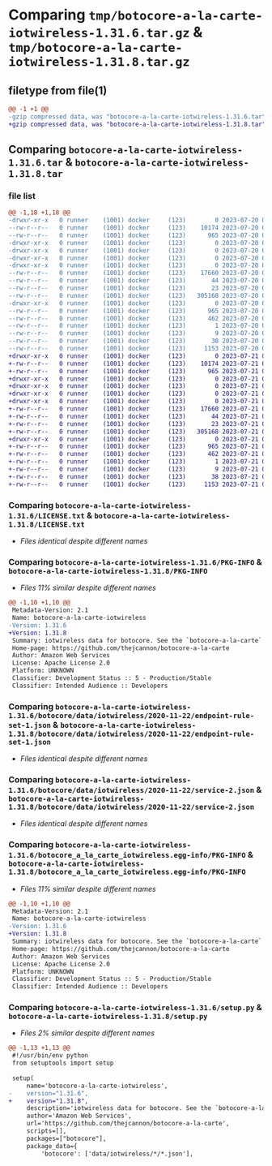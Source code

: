 # Comparing `tmp/botocore-a-la-carte-iotwireless-1.31.6.tar.gz` & `tmp/botocore-a-la-carte-iotwireless-1.31.8.tar.gz`

## filetype from file(1)

```diff
@@ -1 +1 @@
-gzip compressed data, was "botocore-a-la-carte-iotwireless-1.31.6.tar", last modified: Thu Jul 20 01:20:23 2023, max compression
+gzip compressed data, was "botocore-a-la-carte-iotwireless-1.31.8.tar", last modified: Fri Jul 21 01:21:32 2023, max compression
```

## Comparing `botocore-a-la-carte-iotwireless-1.31.6.tar` & `botocore-a-la-carte-iotwireless-1.31.8.tar`

### file list

```diff
@@ -1,18 +1,18 @@
-drwxr-xr-x   0 runner    (1001) docker     (123)        0 2023-07-20 01:20:23.454711 botocore-a-la-carte-iotwireless-1.31.6/
--rw-r--r--   0 runner    (1001) docker     (123)    10174 2023-07-20 01:20:23.000000 botocore-a-la-carte-iotwireless-1.31.6/LICENSE.txt
--rw-r--r--   0 runner    (1001) docker     (123)      965 2023-07-20 01:20:23.454711 botocore-a-la-carte-iotwireless-1.31.6/PKG-INFO
-drwxr-xr-x   0 runner    (1001) docker     (123)        0 2023-07-20 01:20:23.454711 botocore-a-la-carte-iotwireless-1.31.6/botocore/
-drwxr-xr-x   0 runner    (1001) docker     (123)        0 2023-07-20 01:20:23.454711 botocore-a-la-carte-iotwireless-1.31.6/botocore/data/
-drwxr-xr-x   0 runner    (1001) docker     (123)        0 2023-07-20 01:20:23.454711 botocore-a-la-carte-iotwireless-1.31.6/botocore/data/iotwireless/
-drwxr-xr-x   0 runner    (1001) docker     (123)        0 2023-07-20 01:20:23.454711 botocore-a-la-carte-iotwireless-1.31.6/botocore/data/iotwireless/2020-11-22/
--rw-r--r--   0 runner    (1001) docker     (123)    17660 2023-07-20 01:19:55.000000 botocore-a-la-carte-iotwireless-1.31.6/botocore/data/iotwireless/2020-11-22/endpoint-rule-set-1.json
--rw-r--r--   0 runner    (1001) docker     (123)       44 2023-07-20 01:19:55.000000 botocore-a-la-carte-iotwireless-1.31.6/botocore/data/iotwireless/2020-11-22/examples-1.json
--rw-r--r--   0 runner    (1001) docker     (123)       23 2023-07-20 01:19:55.000000 botocore-a-la-carte-iotwireless-1.31.6/botocore/data/iotwireless/2020-11-22/paginators-1.json
--rw-r--r--   0 runner    (1001) docker     (123)   305168 2023-07-20 01:19:55.000000 botocore-a-la-carte-iotwireless-1.31.6/botocore/data/iotwireless/2020-11-22/service-2.json
-drwxr-xr-x   0 runner    (1001) docker     (123)        0 2023-07-20 01:20:23.454711 botocore-a-la-carte-iotwireless-1.31.6/botocore_a_la_carte_iotwireless.egg-info/
--rw-r--r--   0 runner    (1001) docker     (123)      965 2023-07-20 01:20:23.000000 botocore-a-la-carte-iotwireless-1.31.6/botocore_a_la_carte_iotwireless.egg-info/PKG-INFO
--rw-r--r--   0 runner    (1001) docker     (123)      462 2023-07-20 01:20:23.000000 botocore-a-la-carte-iotwireless-1.31.6/botocore_a_la_carte_iotwireless.egg-info/SOURCES.txt
--rw-r--r--   0 runner    (1001) docker     (123)        1 2023-07-20 01:20:23.000000 botocore-a-la-carte-iotwireless-1.31.6/botocore_a_la_carte_iotwireless.egg-info/dependency_links.txt
--rw-r--r--   0 runner    (1001) docker     (123)        9 2023-07-20 01:20:23.000000 botocore-a-la-carte-iotwireless-1.31.6/botocore_a_la_carte_iotwireless.egg-info/top_level.txt
--rw-r--r--   0 runner    (1001) docker     (123)       38 2023-07-20 01:20:23.454711 botocore-a-la-carte-iotwireless-1.31.6/setup.cfg
--rw-r--r--   0 runner    (1001) docker     (123)     1153 2023-07-20 01:20:23.000000 botocore-a-la-carte-iotwireless-1.31.6/setup.py
+drwxr-xr-x   0 runner    (1001) docker     (123)        0 2023-07-21 01:21:32.767130 botocore-a-la-carte-iotwireless-1.31.8/
+-rw-r--r--   0 runner    (1001) docker     (123)    10174 2023-07-21 01:21:32.000000 botocore-a-la-carte-iotwireless-1.31.8/LICENSE.txt
+-rw-r--r--   0 runner    (1001) docker     (123)      965 2023-07-21 01:21:32.767130 botocore-a-la-carte-iotwireless-1.31.8/PKG-INFO
+drwxr-xr-x   0 runner    (1001) docker     (123)        0 2023-07-21 01:21:32.763130 botocore-a-la-carte-iotwireless-1.31.8/botocore/
+drwxr-xr-x   0 runner    (1001) docker     (123)        0 2023-07-21 01:21:32.763130 botocore-a-la-carte-iotwireless-1.31.8/botocore/data/
+drwxr-xr-x   0 runner    (1001) docker     (123)        0 2023-07-21 01:21:32.763130 botocore-a-la-carte-iotwireless-1.31.8/botocore/data/iotwireless/
+drwxr-xr-x   0 runner    (1001) docker     (123)        0 2023-07-21 01:21:32.763130 botocore-a-la-carte-iotwireless-1.31.8/botocore/data/iotwireless/2020-11-22/
+-rw-r--r--   0 runner    (1001) docker     (123)    17660 2023-07-21 01:21:06.000000 botocore-a-la-carte-iotwireless-1.31.8/botocore/data/iotwireless/2020-11-22/endpoint-rule-set-1.json
+-rw-r--r--   0 runner    (1001) docker     (123)       44 2023-07-21 01:21:06.000000 botocore-a-la-carte-iotwireless-1.31.8/botocore/data/iotwireless/2020-11-22/examples-1.json
+-rw-r--r--   0 runner    (1001) docker     (123)       23 2023-07-21 01:21:06.000000 botocore-a-la-carte-iotwireless-1.31.8/botocore/data/iotwireless/2020-11-22/paginators-1.json
+-rw-r--r--   0 runner    (1001) docker     (123)   305168 2023-07-21 01:21:06.000000 botocore-a-la-carte-iotwireless-1.31.8/botocore/data/iotwireless/2020-11-22/service-2.json
+drwxr-xr-x   0 runner    (1001) docker     (123)        0 2023-07-21 01:21:32.767130 botocore-a-la-carte-iotwireless-1.31.8/botocore_a_la_carte_iotwireless.egg-info/
+-rw-r--r--   0 runner    (1001) docker     (123)      965 2023-07-21 01:21:32.000000 botocore-a-la-carte-iotwireless-1.31.8/botocore_a_la_carte_iotwireless.egg-info/PKG-INFO
+-rw-r--r--   0 runner    (1001) docker     (123)      462 2023-07-21 01:21:32.000000 botocore-a-la-carte-iotwireless-1.31.8/botocore_a_la_carte_iotwireless.egg-info/SOURCES.txt
+-rw-r--r--   0 runner    (1001) docker     (123)        1 2023-07-21 01:21:32.000000 botocore-a-la-carte-iotwireless-1.31.8/botocore_a_la_carte_iotwireless.egg-info/dependency_links.txt
+-rw-r--r--   0 runner    (1001) docker     (123)        9 2023-07-21 01:21:32.000000 botocore-a-la-carte-iotwireless-1.31.8/botocore_a_la_carte_iotwireless.egg-info/top_level.txt
+-rw-r--r--   0 runner    (1001) docker     (123)       38 2023-07-21 01:21:32.767130 botocore-a-la-carte-iotwireless-1.31.8/setup.cfg
+-rw-r--r--   0 runner    (1001) docker     (123)     1153 2023-07-21 01:21:32.000000 botocore-a-la-carte-iotwireless-1.31.8/setup.py
```

### Comparing `botocore-a-la-carte-iotwireless-1.31.6/LICENSE.txt` & `botocore-a-la-carte-iotwireless-1.31.8/LICENSE.txt`

 * *Files identical despite different names*

### Comparing `botocore-a-la-carte-iotwireless-1.31.6/PKG-INFO` & `botocore-a-la-carte-iotwireless-1.31.8/PKG-INFO`

 * *Files 11% similar despite different names*

```diff
@@ -1,10 +1,10 @@
 Metadata-Version: 2.1
 Name: botocore-a-la-carte-iotwireless
-Version: 1.31.6
+Version: 1.31.8
 Summary: iotwireless data for botocore. See the `botocore-a-la-carte` package for more info.
 Home-page: https://github.com/thejcannon/botocore-a-la-carte
 Author: Amazon Web Services
 License: Apache License 2.0
 Platform: UNKNOWN
 Classifier: Development Status :: 5 - Production/Stable
 Classifier: Intended Audience :: Developers
```

### Comparing `botocore-a-la-carte-iotwireless-1.31.6/botocore/data/iotwireless/2020-11-22/endpoint-rule-set-1.json` & `botocore-a-la-carte-iotwireless-1.31.8/botocore/data/iotwireless/2020-11-22/endpoint-rule-set-1.json`

 * *Files identical despite different names*

### Comparing `botocore-a-la-carte-iotwireless-1.31.6/botocore/data/iotwireless/2020-11-22/service-2.json` & `botocore-a-la-carte-iotwireless-1.31.8/botocore/data/iotwireless/2020-11-22/service-2.json`

 * *Files identical despite different names*

### Comparing `botocore-a-la-carte-iotwireless-1.31.6/botocore_a_la_carte_iotwireless.egg-info/PKG-INFO` & `botocore-a-la-carte-iotwireless-1.31.8/botocore_a_la_carte_iotwireless.egg-info/PKG-INFO`

 * *Files 11% similar despite different names*

```diff
@@ -1,10 +1,10 @@
 Metadata-Version: 2.1
 Name: botocore-a-la-carte-iotwireless
-Version: 1.31.6
+Version: 1.31.8
 Summary: iotwireless data for botocore. See the `botocore-a-la-carte` package for more info.
 Home-page: https://github.com/thejcannon/botocore-a-la-carte
 Author: Amazon Web Services
 License: Apache License 2.0
 Platform: UNKNOWN
 Classifier: Development Status :: 5 - Production/Stable
 Classifier: Intended Audience :: Developers
```

### Comparing `botocore-a-la-carte-iotwireless-1.31.6/setup.py` & `botocore-a-la-carte-iotwireless-1.31.8/setup.py`

 * *Files 2% similar despite different names*

```diff
@@ -1,13 +1,13 @@
 #!/usr/bin/env python
 from setuptools import setup
 
 setup(
     name='botocore-a-la-carte-iotwireless',
-    version="1.31.6",
+    version="1.31.8",
     description='iotwireless data for botocore. See the `botocore-a-la-carte` package for more info.',
     author='Amazon Web Services',
     url='https://github.com/thejcannon/botocore-a-la-carte',
     scripts=[],
     packages=["botocore"],
     package_data={
         'botocore': ['data/iotwireless/*/*.json'],
```

